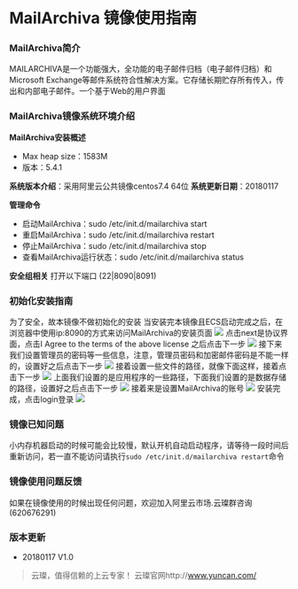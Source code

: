 # MailArchiva 镜像使用指南

### MailArchiva简介

MAILARCHIVA是一个功能强大，全功能的电子邮件归档（电子邮件归档）和Microsoft Exchange等邮件系统符合性解决方案。它存储长期贮存所有传入，传出和内部电子邮件。一个基于Web的用户界面

### MailArchiva镜像系统环境介绍

**MailArchiva安装概述**
- Max heap size：1583M
- 版本：5.4.1

**系统版本介绍**：采用阿里云公共镜像centos7.4 64位
**系统更新日期**：20180117

**管理命令**
- 启动MailArchiva：sudo /etc/init.d/mailarchiva start
- 重启MailArchiva：sudo /etc/init.d/mailarchiva restart
- 停止MailArchiva：sudo /etc/init.d/mailarchiva stop
- 查看MailArchiva运行状态：sudo /etc/init.d/mailarchiva status

**安全组相关**
打开以下端口
(22|8090|8091)

### 初始化安装指南

为了安全，故本镜像不做初始化的安装
当安装完本镜像且ECS启动完成之后，在浏览器中使用ip:8090的方式来访问MailArchiva的安装页面
![](http://upload-images.jianshu.io/upload_images/3778244-e92ecf59c0a0173f.png?imageMogr2/auto-orient/strip%7CimageView2/2/w/720)
点击next是协议界面，点击I Agree to the terms of the above license 之后点击下一步
![](http://upload-images.jianshu.io/upload_images/3778244-2ba8b1719bd06d46.png?imageMogr2/auto-orient/strip%7CimageView2/2/w/720)
接下来我们设置管理员的密码等一些信息，注意，管理员密码和加密邮件密码是不能一样的，设置好之后点击下一步
![](http://upload-images.jianshu.io/upload_images/3778244-9cfe6758d2970c2a.png?imageMogr2/auto-orient/strip%7CimageView2/2/w/720)
接着设置一些文件的路径，就像下面这样，接着点击下一步
![](http://upload-images.jianshu.io/upload_images/3778244-49897adbfb937160.png?imageMogr2/auto-orient/strip%7CimageView2/2/w/720)
上面我们设置的是应用程序的一些路径，下面我们设置的是数据存储的路径，设置好之后点击下一步
![](http://upload-images.jianshu.io/upload_images/3778244-0d0587befa87eb0f.png?imageMogr2/auto-orient/strip%7CimageView2/2/w/720)
接着来是设置MailArchiva的账号
![](http://upload-images.jianshu.io/upload_images/3778244-7adfe9197c5c1ea9.png?imageMogr2/auto-orient/strip%7CimageView2/2/w/720)
安装完成，点击login登录
![](http://upload-images.jianshu.io/upload_images/3778244-f64c43722ff90430.png?imageMogr2/auto-orient/strip%7CimageView2/2/w/720)

### 镜像已知问题

小内存机器启动的时候可能会比较慢，默认开机自动启动程序，请等待一段时间后重新访问，若一直不能访问请执行`sudo /etc/init.d/mailarchiva restart`命令

### 镜像使用问题反馈

如果在镜像使用的时候出现任何问题，欢迎加入阿里云市场.云璨群咨询(620676291)

### 版本更新

- 20180117 V1.0

> 云璨，值得信赖的上云专家！
> 云璨官网http://www.yuncan.com/
